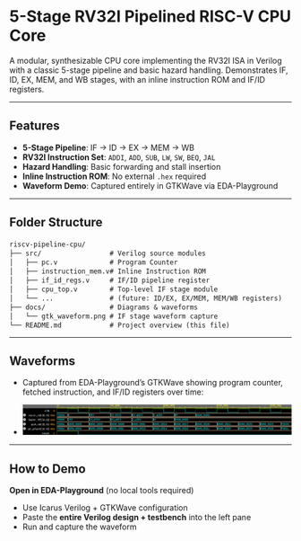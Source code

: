 # 5-Stage RV32I Pipelined RISC-V CPU Core

A modular, synthesizable CPU core implementing the RV32I ISA in Verilog with a classic 5-stage pipeline and basic hazard handling. Demonstrates IF, ID, EX, MEM, and WB stages, with an inline instruction ROM and IF/ID registers.

---

##  Features

- **5-Stage Pipeline**: IF → ID → EX → MEM → WB  
- **RV32I Instruction Set**: `ADDI`, `ADD`, `SUB`, `LW`, `SW`, `BEQ`, `JAL`  
- **Hazard Handling**: Basic forwarding and stall insertion  
- **Inline Instruction ROM**: No external `.hex` required  
- **Waveform Demo**: Captured entirely in GTKWave via EDA-Playground  

---

## Folder Structure

    riscv-pipeline-cpu/
    ├── src/                 # Verilog source modules
    │   ├── pc.v             # Program Counter
    │   ├── instruction_mem.v# Inline Instruction ROM
    │   ├── if_id_regs.v     # IF/ID pipeline register
    │   ├── cpu_top.v        # Top-level IF stage module
    │   └── ...              # (future: ID/EX, EX/MEM, MEM/WB registers)
    ├── docs/                # Diagrams & waveforms
    │   └── gtk_waveform.png # IF stage waveform capture
    └── README.md            # Project overview (this file)

---
##  Waveforms 


- Captured from EDA-Playground’s GTKWave showing program counter, fetched instruction, and IF/ID registers over time:

- ![IF Stage Waveform](https://raw.githubusercontent.com/hyeonjijung1/riscv-pipeline-cpu/main/docs/waveforms/if_stage_waveform.png)
---
##  How to Demo

 **Open in EDA-Playground** (no local tools required)  
   - Use Icarus Verilog + GTKWave configuration  
   - Paste the **entire Verilog design + testbench** into the left pane  
   - Run and capture the waveform  


